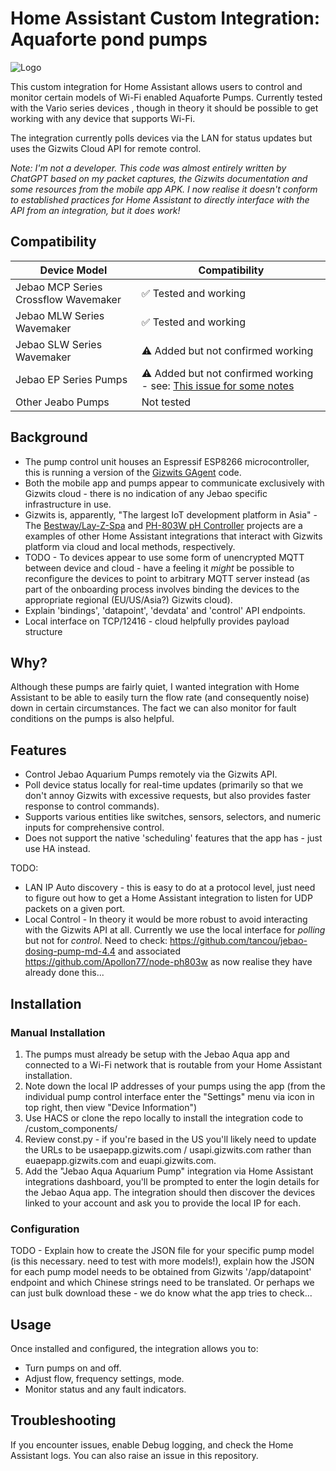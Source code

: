 # Home Assistant Custom Integration: Aquaforte pond pumps

![Logo](jebao-m-series-pump-controller.png)

This custom integration for Home Assistant allows users to control and monitor certain models of Wi-Fi enabled Aquaforte Pumps. Currently tested with the Vario series devices , though in theory it should be possible to get working with any device that supports Wi-Fi.

The integration currently polls devices via the LAN for status updates but uses the Gizwits Cloud API for remote control.

_Note: I'm not a developer. This code was almost entirely written by ChatGPT based on my packet captures, the Gizwits documentation and some resources from the mobile app APK. I now realise it doesn't conform to established practices for Home Assistant to directly interface with the API from an integration, but it does work!_

## Compatibility

| Device Model            | Compatibility  |
|-------------------------|----------------|
| Jebao MCP Series Crossflow Wavemaker | ✅ Tested and working |
| Jebao MLW Series Wavemaker      | ✅ Tested and working |
| Jebao SLW Series Wavemaker      | ⚠️ Added but not confirmed working |
| Jebao EP Series Pumps | ⚠️ Added but not confirmed working - see: [This issue for some notes ](https://github.com/chrisc123/jebao_aqua-homeassistant/issues/) |
| Other Jeabo Pumps | Not tested |


## Background
* The pump control unit houses an Espressif ESP8266 microcontroller, this is running a version of the [Gizwits GAgent](https://docs.gizwits.com/en-us/DeviceDev/GAgent.html#Features) code.
* Both the mobile app and pumps appear to communicate exclusively with Gizwits cloud - there is no indication of any Jebao specific infrastructure in use.
* Gizwits is, apparently, "The largest IoT development platform in Asia" - The [Bestway/Lay-Z-Spa](https://github.com/cdpuk/ha-bestway) and [PH-803W pH Controller](https://github.com/dala318/python_ph803w) projects are a examples of other Home Assistant integrations that interact with Gizwits platform via cloud and local methods, respectively. 
* TODO - To devices appear to use some form of unencrypted MQTT between device and cloud - have a feeling it _might_ be possible to reconfigure the devices to point to arbitrary MQTT server instead (as part of the onboarding process involves binding the devices to the appropriate regional (EU/US/Asia?) Gizwits cloud).
* Explain 'bindings', 'datapoint', 'devdata' and 'control' API endpoints. 
* Local interface on TCP/12416 - cloud helpfully provides payload structure
  

## Why?
Although these pumps are fairly quiet, I wanted integration with Home Assistant to be able to easily turn the flow rate (and consequently noise) down in certain circumstances. The fact we can also monitor for fault conditions on the pumps is also helpful. 

## Features

- Control Jebao Aquarium Pumps remotely via the Gizwits API.
- Poll device status locally for real-time updates (primarily so that we don't annoy Gizwits with excessive requests, but also provides faster response to control commands).
- Supports various entities like switches, sensors, selectors, and numeric inputs for comprehensive control.
- Does not support the native 'scheduling' features that the app has - just use HA instead.

TODO:
- LAN IP Auto discovery - this is easy to do at a protocol level, just need to figure out how to get a Home Assistant integration to listen for UDP packets on a given port.
- Local Control - In theory it would be more robust to avoid interacting with the Gizwits API at all. Currently we use the local interface for _polling_ but not for _control_. Need to check: https://github.com/tancou/jebao-dosing-pump-md-4.4 and associated https://github.com/Apollon77/node-ph803w as now realise they have already done this...

## Installation

### Manual Installation

1. The pumps must already be setup with the Jebao Aqua app and connected to a Wi-Fi network that is routable from your Home Assistant installation.
2. Note down the local IP addresses of your pumps using the app (from the individual pump control interface enter the "Settings" menu via icon in top right, then view "Device Information")
3. Use HACS or clone the repo locally to install the integration code to /custom_components/
4. Review const.py - if you're based in the US you'll likely need to update the URLs to be usaepapp.gizwits.com / usapi.gizwits.com rather than euaepapp.gizwits.com and euapi.gizwits.com.
5. Add the "Jebao Aqua Aquarium Pump" integration via Home Assistant integrations dashboard, you'll be prompted to enter the login details for the Jebao Aqua app. The integration should then discover the devices linked to your account and ask you to provide the local IP for each. 

### Configuration

TODO - Explain how to create the JSON file for your specific pump model (is this necessary. need to test with more models!), explain how the JSON for each pump model needs to be obtained from Gizwits '/app/datapoint' endpoint and which Chinese strings need to be translated. Or perhaps we can just bulk download these - we do know what the app tries to check...


## Usage

Once installed and configured, the integration allows you to:

- Turn pumps on and off.
- Adjust flow, frequency settings, mode. 
- Monitor status and any fault indicators.

## Troubleshooting

If you encounter issues, enable Debug logging, and check the Home Assistant logs. You can also raise an issue in this repository.

